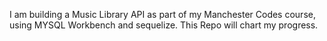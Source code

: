 I am building a Music Library API as part of my Manchester Codes course, using MYSQL Workbench
and sequelize. This Repo will chart my progress.
